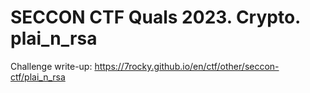 # SECCON CTF Quals 2023. Crypto. plai_n_rsa

Challenge write-up: https://7rocky.github.io/en/ctf/other/seccon-ctf/plai_n_rsa

